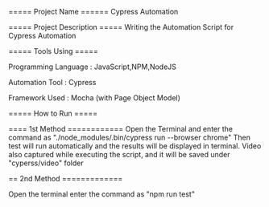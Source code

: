 

===== Project Name ====== Cypress Automation

===== Project Description ===== Writing the Automation Script for Cypress Automation

===== Tools Using =====

Programming Language : JavaScript,NPM,NodeJS 

Automation Tool : Cypress 

Framework Used : Mocha (with Page Object Model)

===== How to Run =====


==== 1st Method ============
Open the Terminal and enter the command as "./node_modules/.bin/cypress run --browser chrome"
Then test will run automatically and the results will be displayed in terminal. 
Video also captured while executing the script, and it will be saved under "cyperss/video" folder


== 2nd Method =============

Open the terminal enter the command as "npm run test"

